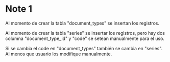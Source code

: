 # Note 1

Al momento de crear la tabla "document_types" se insertan los registros.

Al momento de crear la tabla "series" se insertar los registros, pero hay dos columna "document_type_id" y "code"
se setean manualmente para el uso. 

Si se cambia el code en "document_types" también se cambia en "series".
Al menos que usuario los modifique manualmente.

